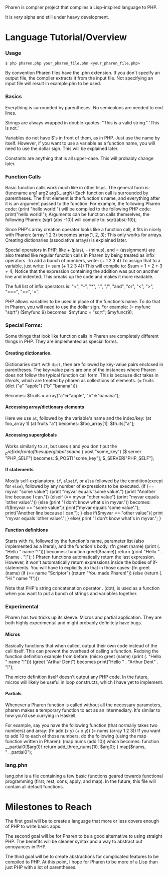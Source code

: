 Pharen is compiler project that compiles a Lisp-inspired language to PHP.

It is _very_ alpha and still under heavy development.

Language Tutorial/Overview
=================
### Usage
	$ php pharen.php your_pharen_file.phn <your_pharen_file.php>

By convention Pharen files have the .phn extension. If you don't specify an output
file, the compiler extracts it from the input file. Not specifying an input file will
result in example.phn to be used.

### Basics
Everything is surrounded by parentheses. No semicolons are needed to end lines.

Strings are always wrapped in double-quotes:
	"This is a valid string."
	'This is not.'

Variables do not have $'s in front of them, as in PHP. Just use the name by itself.
However, if you want to use a variable as a function name, you will need to
use the dollar sign. This will be explained later.

Constants are anything that is all upper-case. This will probably change later.

### Function Calls
Basic function calls work much like in other lisps. The general form is:
	(funcname arg1 arg2 arg3...argN)
Each function call is surrounded by parentheses. The first element is the function's name,
and everything after it is an argument passed to the function. For example, the following Pharen code:
	(print "hello world!")
will be compiled to the following PHP code:
	print("hello world!");
Arguments can be function calls themselves, the following Pharen:
	(sqrt (abs -10))
will compile to:
	sqrt(abs(-10));

Since PHP's array creation operator looks like a function call, it fits in nicely with Pharen:
	(array 1 2 3)
becomes
	array(1, 2, 3);
This only works for arrays. Creating dictionaries (associative arrays) is explained later.

Special operators in PHP, like + (plus), - (minus), and = (assignment) are also treated like regular
function calls in Pharen by being treated as infix operators. To add a bunch of numbers, write:
	(+ 1 2 3 4)
To assign that to a variable, just write:
	(= sum
		(+ 1 2 3 4))
This will compile to:
	$sum = 1 + 2 + 3 + 4;
Notice that the expression containing the addition was put on another line and indented.
This breaks up the code and makes it more readable.

The full list of infix operators is: "+", "-", "*", ".", "/", "and", "or", "<", ">", "===", "==", '='.

PHP allows variables to be used in place of the function's name. To do that in Pharen,
you will need to use the dollar sign. For example:
	(= myfunc "sqrt")
	($myfunc 9)
becomes:
	$myfunc = "sqrt";
	$myfunc(9);

### Special Forms:
Some things that look like function calls in Pharen are completely different things in PHP.
They are implemented as special forms.

#### Creating dictionaries.
Dictionaries start with `dict`, then are followed by key-value pairs enclosed in parentheses.
The key-value pairs are one of the instances where Pharen does not follow the typical function call form.
This is because dict takes in *literals*, which are treated by pharen as collections of elements.
	(= fruits (dict
		("a" "apple")
		("b" "banana")))
		
Becomes:
	$fruits = array("a"=>"apple", "b"=>"banana");
	
#### Accessing array/dictionary elements
Here we use `at`, followed by the variable's name and the index/key:
	(at foo_array 1)
	(at fruits "a")
becomes:
	$foo_array[1];
	$fruits["a"];
	
#### Accessing superglobals
Works similarly to `at`, but uses `$` and you don't put the $_ prefix in front of the superglobal's name.
	($ post "some_key")
	($ server "PHP_SELF")
becomes:
	$_POST["some_key"];
	$_SERVER["PHP_SELF"];

#### If statements
Mostly self-explanatory. `if`, `elseif`, or `else` followed by the condition(except for `else`),
followed by any number of expressions to be executed.
	(if (== myvar "some value")
		(print "myvar equals 'some value'.")
		(print "Another line because I can."))
	(elseif (== myvar "other value")
		(print "myvar equals 'other value'."))
	(else
		(print "I don't know what's in myvar."))
becomes:
	if($myvar == "some value"){
		print("myvar equals 'some value'.");
		print("Another line because I can.");
	}
	else if($myvar == "other value"){
		print "myvar equals 'other value'.";
	}
	else{
		print "I don't know what's in myvar.";
	}
	
#### Function definitions
Starts with `fn`, followed by the function's name, parameter list (also implemented as a literal), and the function's body.
	(fn greet (name)
		(print (. "Hello " name "!")))
becomes:
	function greet($name){
		return (print "Hello " . $name . "!");
	}
Pharen functions automatically return the last expression. However, it won't automatically return expressions inside
the bodies of if-statements. You will have to explicitly do that in those cases:
	(fn greet (name)
		(if (== name "Scriptor")
			(return "You  made Pharen!"))
		(else
			(return (. "Hi " name "!")))
			
Note that PHP's string concatenation operator . (dot), is used as a function when you want to
put a bunch of strings and variables together.

### Experimental
Pharen has two tricks up its sleeve. Micros and partial application. They are both highly
experimental and might probably definitely have bugs.

#### Micros
Basically functions that when called, output their own code instead of the call itself. This can prevent the overhead
of calling a function. Redoing the function definition example from before:
	(micro greet (name)
		(print (. "Hello " name "!")))
	(greet "Arthur Dent")
becomes
	print("Hello " . "Arthur Dent" . "!");

The micro definition itself doesn't output any PHP code. In the future, micros will likely be useful
in loop constructs, which I have yet to implement.

#### Partials
Whenever a Pharen function is called without all the necessary parameters, pharen makes a temporary function
to act as an intermediary. It's similar to how you'd use currying in Haskell.

For example, say you have the following function (that normally takes two numbers) and array:
	(fn add (x y)
		(+ x y))
	(= nums (array 1 2 3))
If you want to add 10 to each of those numbers, do the following (using the map function written in Pharen):
	(map nums (add 10))
which becomes:
	function __partial0($arg0){
		return add_three_nums(10, $arg0);
	}
	map($nums, "__partial0");
	
### lang.phn
lang.phn is a file containing a few basic functions geared towards functional programming
(first, rest, cons, apply, and map). In the future, this file will contain all default functions.

Milestones to Reach
===================
The first goal will be to create a language that more or less covers enough of PHP
to write basic apps.

The second goal will be for Pharen to be a good alternative to using straight PHP. The benefits
will be cleaner syntax and a way to abstract out annoyances in PHP.

The third goal will be to create abstractions for complicated features to be compiled to PHP.
At this point, I hope for Pharen to be more of a Lisp than just PHP with a lot of parentheses.